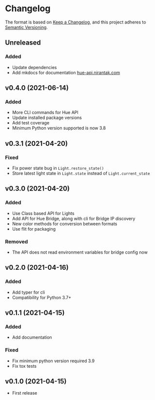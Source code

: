 # Changelog

The format is based on [Keep a Changelog](https://keepachangelog.com/en/1.0.0),
and this project adheres to [Semantic Versioning](https://semver.org/spec/v2.0.0).

## Unreleased

### Added

- Update dependencies
- Add mkdocs for documentation [hue-api.nirantak.com](https://hue-api.nirantak.com/)

## v0.4.0 (2021-06-14)

### Added

- More CLI commands for Hue API
- Update installed package versions
- Add test coverage
- Minimum Python version supported is now 3.8

## v0.3.1 (2021-04-20)

### Fixed

- Fix power state bug in `Light.restore_state()`
- Store latest light state in `Light.state` instead of `Light.current_state`

## v0.3.0 (2021-04-20)

### Added

- Use Class based API for Lights
- Add API for Hue Bridge, along with cli for Bridge IP discovery
- New color methods for conversion between formats
- Use flit for packaging

### Removed

- The API does not read environment variables for bridge config now

## v0.2.0 (2021-04-16)

### Added

- Add typer for cli
- Compatibility for Python 3.7+

## v0.1.1 (2021-04-15)

### Added

- Add documentation

### Fixed

- Fix minimum python version required 3.9
- Fix tox tests

## v0.1.0 (2021-04-15)

- First release
